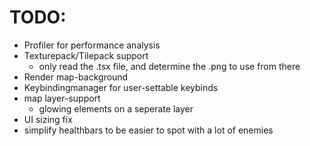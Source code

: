 # TODO:


- Profiler for performance analysis
- Texturepack/Tilepack support
  - only read the .tsx file, and determine the .png to use from there
- Render map-background
- Keybindingmanager for user-settable keybinds
- map layer-support
  - glowing elements on a seperate layer
- UI sizing fix
- simplify healthbars to be easier to spot with a lot of enemies